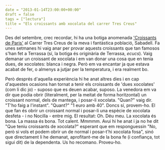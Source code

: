 ```yaml
---
date = "2013-01-14T23:00:00+00:00"
draft = false
tags = ["lectura"]
title = "Els croissants amb xocolata del carrer Tres Creus"
---
```

Des del setembre, crec recordar, hi ha una botiga anomenada ['Croissants de Paris'][1] al Carrer Tres Creus de la meva i fantàstica població, Sabadell. Fa unes setmanes hi vaig anar per provar aquests croissants que tan famosos s'han fet a Terrassa (sí, la botiga és originària de Terrassa, *ecucs*). Vaig demanar un croissant de xocolata i em van donar una cosa que en tenia dues, de xocolates: blanca i negra. Però em va encantar ja que estava acabat de fer, o almenys a jutjar per la temperatura, i era realment bo.

Però després d'aquella experiència hi he anat altres dies i en cap d'aquestes ocasions han tornat a tenir els croissants de 'dues xocolates' (com li dic jo) - suposo que es deuen acabar, suposo. La venedora em va dir que podia obrir (literalment, per la meitat de forma horitzontal) un croissant normal, dels de mantega, i posar-li xocolata. "Quan?" vaig dir. "T'ho faig a l'instant". "Quant?" "1 euro amb 40". Doncs sí, provem-ho. El que fan és obrir un croissant normal i posar-li una espècie de xocolata desfeta - i no Nocilla - entre mig. El resultat: Oh. Déu meu. La xocolata és bona. La massa és bona. Tot calent. Mmmmm. Avui hi he anat i ja no he dit "Que teniu croissants de xocolata?" esperant que em responguessin "No, però si vols et podem obrir un de normal i posar-t'hi xocolata fosa", sinó que directament li he demanat, aprofitant-me de la bona fe (i confiança, tot sigui dit) de la dependenta. Us ho recomano. Proveu-ho.

 [1]: https://foursquare.com/v/croissants-de-paris/50ae3808e4b04c937a500e93